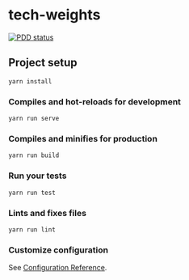 # tech-weights

[![PDD status](http://www.0pdd.com/svg?name=aaronmyatt/tech-weights)](http://www.0pdd.com/svg?name=aaronmyatt/tech-weights)

## Project setup
```
yarn install
```

### Compiles and hot-reloads for development
```
yarn run serve
```

### Compiles and minifies for production
```
yarn run build
```

### Run your tests
```
yarn run test
```

### Lints and fixes files
```
yarn run lint
```

### Customize configuration
See [Configuration Reference](https://cli.vuejs.org/config/).

